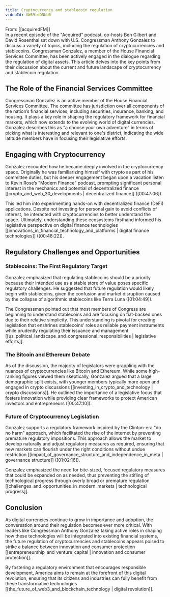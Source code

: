 ```yaml
---
title: Cryptocurrency and stablecoin regulation
videoId: UW69tdONbU0
---
```


From: [[acquiredFM]] <br/> 
In a recent episode of the "Acquired" podcast, co-hosts Ben Gilbert and David Rosenthal sat down with U.S. Congressman Anthony Gonzalez to discuss a variety of topics, including the regulation of cryptocurrencies and stablecoins. Congressman Gonzalez, a member of the House Financial Services Committee, has been actively engaged in the dialogue regarding the regulation of digital assets. This article delves into the key points from their discussion about the current and future landscape of cryptocurrency and stablecoin regulation.

## The Role of the Financial Services Committee

Congressman Gonzalez is an active member of the House Financial Services Committee. The committee has jurisdiction over all components of the nation’s financial services, including securities, insurance, banking, and housing. It plays a key role in shaping the regulatory framework for financial markets, which now extends to the evolving world of digital currencies. Gonzalez describes this as "a choose your own adventure" in terms of picking what is interesting and relevant to one's district, indicating the wide latitude members have in focusing their legislative efforts.

## Engaging with Cryptocurrency

Gonzalez recounted how he became deeply involved in the cryptocurrency space. Originally he was familiarizing himself with crypto as part of his committee duties, but his deeper engagement began upon a vacation listen to Kevin Rose’s "Modern Finance" podcast, prompting significant personal interest in the mechanics and potential of decentralized finance [[crypto_and_web_30_developments | decentralized finance]] (<a class="yt-timestamp" data-t="00:47:06">[00:47:06]</a>).

This led him into experimenting hands-on with decentralized finance (DeFi) applications. Despite not investing for personal gain to avoid conflicts of interest, he interacted with cryptocurrencies to better understand the space. Ultimately, understanding these ecosystems firsthand informed his legislative perspective on digital finance technologies [[innovations_in_financial_technology_and_platforms | digital finance technologies]] (<a class="yt-timestamp" data-t="00:48:22">[00:48:22]</a>).

## Regulatory Challenges and Opportunities

### Stablecoins: The First Regulatory Target

Gonzalez emphasized that regulating stablecoins should be a priority because their intended use as a stable store of value poses specific regulatory challenges. He suggested that future regulation would likely begin with stablecoins, given the confusion and market disruption caused by the collapse of algorithmic stablecoins like Terra Luna (<a class="yt-timestamp" data-t="01:04:49">[01:04:49]</a>).

The Congressman pointed out that most members of Congress are beginning to understand stablecoins and are focusing on fiat-backed ones due to their relative simplicity. This understanding is pivotal for creating legislation that enshrines stablecoins' roles as reliable payment instruments while prudently regulating their issuance and management [[us_political_landscape_and_congressional_responsibilities | legislative efforts]].

### The Bitcoin and Ethereum Debate

As of the discussion, the majority of legislators were grappling with the nuances of cryptocurrencies like Bitcoin and Ethereum. While some high-ranking figures viewed them skeptically, Gonzalez argued that a large demographic split exists, with younger members typically more open and engaged in crypto discussions [[investing_in_crypto_and_technology | crypto discussions]]. He outlined the importance of a legislative focus that fosters innovation while providing clear frameworks to protect American investors and entrepreneurs (<a class="yt-timestamp" data-t="00:47:10">[00:47:10]</a>).

### Future of Cryptocurrency Legislation

Gonzalez supports a regulatory framework inspired by the Clinton-era "do no harm" approach, which facilitated the rise of the internet by preventing premature regulatory impositions. This approach allows the market to develop naturally and adjust regulatory measures as required, ensuring that new markets can flourish under the right conditions without undue restriction [[impact_of_governance_structure_and_independence_in_meta | governance structure]] (<a class="yt-timestamp" data-t="01:02:16">[01:02:16]</a>).

Gonzalez emphasized the need for bite-sized, focused regulatory measures that could be expanded on as needed, thus preventing the stifling of technological progress through overly broad or premature regulation [[challenges_and_opportunities_in_modern_markets | technological progress]].

## Conclusion

As digital currencies continue to grow in importance and adoption, the conversation around their regulation becomes ever more critical. With leaders like Congressman Anthony Gonzalez taking active roles in shaping how these technologies will be integrated into existing financial systems, the future regulation of cryptocurrencies and stablecoins appears poised to strike a balance between innovation and consumer protection [[entrepreneurship_and_venture_capital | innovation and consumer protection]].

By fostering a regulatory environment that encourages responsible development, America aims to remain at the forefront of this digital revolution, ensuring that its citizens and industries can fully benefit from these transformative technologies [[the_future_of_web3_and_blockchain_technology | digital revolution]].